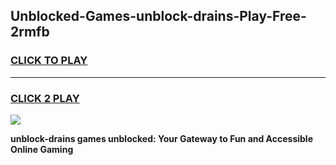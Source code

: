 
## Unblocked-Games-unblock-drains-Play-Free-2rmfb
<h3>
<a href="https://premium76.site?title=unblock-drains&ref=18A1">CLICK TO PLAY</a></h3>
<hr>

<h3>
<a href="https://premium76.site?title=unblock-drains&ref=18A1">CLICK 2 PLAY</a>
  
</h3>

<a href="https://premium76.site?title=unblock-drains&ref=18A1"><img src="https://clearcache.store/games.png"></a>


**unblock-drains games unblocked: Your Gateway to Fun and Accessible Online Gaming**
